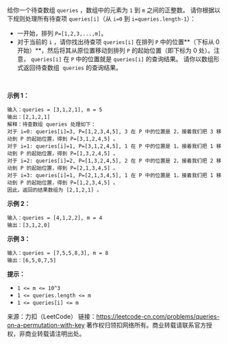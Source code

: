 给你一个待查数组 ```queries``` ，数组中的元素为 ```1``` 到 ```m``` 之间的正整数。 请你根据以下规则处理所有待查项 ```queries[i]```（从 ```i=0``` 到 ```i=queries.length-1```）：

* 一开始，排列 ```P=[1,2,3,...,m]```。
* 对于当前的 ```i``` ，请你找出待查项 ```queries[i]``` 在排列 ```P``` 中的位置**（下标从 0 开始）**，然后将其从原位置移动到排列 ```P``` 的起始位置（即下标为 0 处）。注意， ```queries[i]``` 在 ```P``` 中的位置就是 ```queries[i]``` 的查询结果。
请你以数组形式返回待查数组  ```queries``` 的查询结果。

 

**示例 1：**
```
输入：queries = [3,1,2,1], m = 5
输出：[2,1,2,1] 
解释：待查数组 queries 处理如下：
对于 i=0: queries[i]=3, P=[1,2,3,4,5], 3 在 P 中的位置是 2，接着我们把 3 移动到 P 的起始位置，得到 P=[3,1,2,4,5] 。
对于 i=1: queries[i]=1, P=[3,1,2,4,5], 1 在 P 中的位置是 1，接着我们把 1 移动到 P 的起始位置，得到 P=[1,3,2,4,5] 。 
对于 i=2: queries[i]=2, P=[1,3,2,4,5], 2 在 P 中的位置是 2，接着我们把 2 移动到 P 的起始位置，得到 P=[2,1,3,4,5] 。
对于 i=3: queries[i]=1, P=[2,1,3,4,5], 1 在 P 中的位置是 1，接着我们把 1 移动到 P 的起始位置，得到 P=[1,2,3,4,5] 。 
因此，返回的结果数组为 [2,1,2,1] 。  
```
**示例 2：**
```
输入：queries = [4,1,2,2], m = 4
输出：[3,1,2,0]
```
**示例 3：**
```
输入：queries = [7,5,5,8,3], m = 8
输出：[6,5,0,7,5]
```

**提示：**

* ```1 <= m <= 10^3```
* ```1 <= queries.length <= m```
* ```1 <= queries[i] <= m```

来源：力扣（LeetCode）
链接：https://leetcode-cn.com/problems/queries-on-a-permutation-with-key
著作权归领扣网络所有。商业转载请联系官方授权，非商业转载请注明出处。
